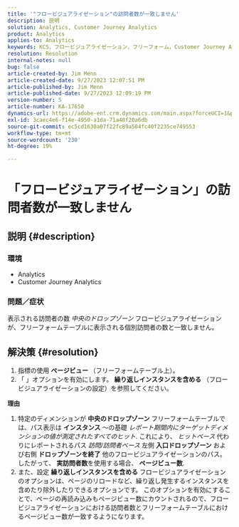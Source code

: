 ```yaml
---
title: '"フロービジュアライゼーション"の訪問者数が一致しません'
description: 説明
solution: Analytics, Customer Journey Analytics
product: Analytics
applies-to: Analytics
keywords: KCS，フロービジュアライゼーション，フリーフォーム，Customer Journey Analytics，一致，訪問者
resolution: Resolution
internal-notes: null
bug: false
article-created-by: Jim Menn
article-created-date: 9/27/2023 12:07:51 PM
article-published-by: Jim Menn
article-published-date: 9/27/2023 12:09:19 PM
version-number: 5
article-number: KA-17650
dynamics-url: https://adobe-ent.crm.dynamics.com/main.aspx?forceUCI=1&pagetype=entityrecord&etn=knowledgearticle&id=e354eb7a-2e5d-ee11-be6f-6045bd006268
exl-id: 3caec4e6-f14e-4950-a1da-71a48f20a6db
source-git-commit: ec5cd1630a07f22fc89a504fc40f2235ce749553
workflow-type: tm+mt
source-wordcount: '230'
ht-degree: 19%

---
```


# 「フロービジュアライゼーション」の訪問者数が一致しません

## 説明 {#description}


### <b>環境</b>

- Analytics
- Customer Journey Analytics




### <b>問題／症状</b>

表示される訪問者の数 *中央のドロップゾーン* フロービジュアライゼーションが、フリーフォームテーブルに表示される個別訪問者の数と一致しません。


## 解決策 {#resolution}


1. 指標の使用 <b>ページビュー </b>（フリーフォームテーブル上）。
2. 「 」オプションを有効にします。 <b>繰り返しインスタンスを含める</b> （フロービジュアライゼーションの設定）を参照してください。




<b>理由</b>

1. 特定のディメンションが <b>中央のドロップゾーン</b> フリーフォームテーブルでは、パス表示は <b>インスタンス</b> ～の基礎 *レポート期間内にターゲットディメンションの値が測定されたすべてのヒット*. これにより、 *ヒットベース* 代わりにレポートされるパス *訪問/訪問者ベース* 左側 <b>入口ドロップゾーン</b> および右側 <b>ドロップゾーンを終了</b> 他のフロービジュアライゼーションのパス。 したがって、 <b>実訪問者数</b>を使用する場合、 <b>ページビュー数</b>.
2. また、設定 <b>繰り返しインスタンスを含める</b> フロービジュアライゼーションのオプションは、ページのリロードなど、繰り返し発生するインスタンスを含めたり除外したりできるオプションです。 このオプションを有効にすることで、ページの再読み込みもページビュー数にカウントされるので、フロービジュアライゼーションにおける訪問者数とフリーフォームテーブルにおけるページビュー数が一致するようになります。
